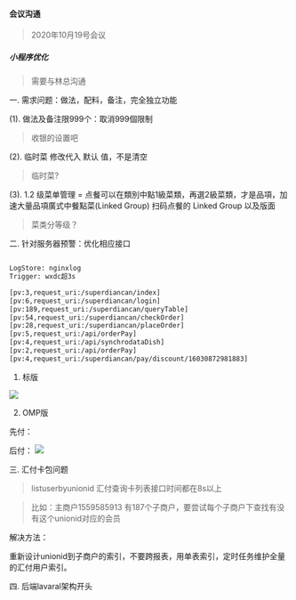 #### 会议沟通

> 2020年10月19号会议  

##### 小程序优化

> 需要与林总沟通

一. 需求问题：做法，配料，备注，完全独立功能

(1). 做法及备注限999个：取消999個限制 

> 收银的设置吧

(2).  临时菜 修改代入 默认 值，不是清空

> 临时菜?

(3).  1.2 级菜单管理 = 点餐可以在類別中點1級菜類，再選2級菜類，才是品項，加速大量品項廣式中餐點菜(Linked Group)
扫码点餐的 Linked Group 以及版面

> 菜类分等级？

二. 针对服务器预警：优化相应接口

```sh

LogStore: nginxlog
Trigger: wxdc超3s

[pv:3,request_uri:/superdiancan/index]
[pv:6,request_uri:/superdiancan/login]
[pv:189,request_uri:/superdiancan/queryTable] 
[pv:54,request_uri:/superdiancan/checkOrder] 
[pv:28,request_uri:/superdiancan/placeOrder] 
[pv:5,request_uri:/api/orderPay] 
[pv:4,request_uri:/api/synchrodataDish]
[pv:2,request_uri:/api/orderPay]
[pv:4,request_uri:/superdiancan/pay/discount/16030872981883]
```



1. 标版

![](https://yulongge.github.io/images/acewill/meeting1.png)

2. OMP版

先付：



后付：
![](https://yulongge.github.io/images/acewill/meeting1_1.png)


三. 汇付卡包问题

> listuserbyunionid 汇付查询卡列表接口时间都在8s以上

> 比如：主商户1559585913 有187个子商户，要尝试每个子商户下查找有没有这个unionid对应的会员

解决方法：

重新设计unionid到子商户的索引，不要跨报表，用单表索引，定时任务维护全量的汇付用户索引。


四. 后端lavaral架构开头
